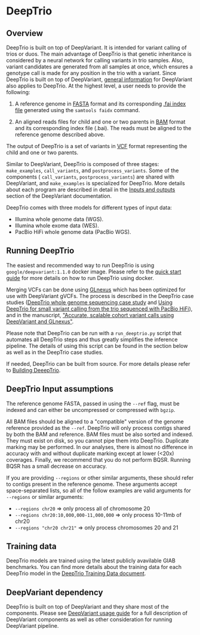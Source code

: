 # DeepTrio

## Overview

DeepTrio is built on top of DeepVariant. It is intended for variant calling of
trios or duos. The main advantage of DeepTrio is that genetic inheritance is
considered by a neural network for calling variants in trio samples. Also,
variant candidates are generated from all samples at once, which ensures a
genotype call is made for any position in the trio with a variant. Since
DeepTrio is built on top of DeepVariant,
[general information](deepvariant-details.md) for DeepVariant also applies to
DeepTrio. At the highest level, a user needs to provide the following:

1.  A reference genome in [FASTA](https://en.wikipedia.org/wiki/FASTA_format)
    format and its corresponding
    [.fai index file](http://www.htslib.org/doc/faidx.html) generated using the
    `samtools faidx` command.

1.  An aligned reads files for child and one or two parents in
    [BAM](http://genome.sph.umich.edu/wiki/BAM) format and its corresponding
    index file (.bai). The reads must be aligned to the reference genome
    described above.

The output of DeepTrio is a set of variants in
[VCF](https://samtools.github.io/hts-specs/VCFv4.3.pdf) format representing the
child and one or two parents.

Similar to DeepVariant, DeepTrio is composed of three stages: `make_examples`,
`call_variants`, and `postprocess_variants`. Some of the components (
`call_variants`, `postprocess_variants`) are shared with DeepVariant, and
`make_examples` is specialized for DeepTrio. More details about each program are
described in detail in the
[Inputs and outputs](deepvariant-details.md#inputs-and-outputs) section of the
DeepVariant documentation.

DeepTrio comes with three models for different types of input data:

*   Illumina whole genome data (WGS).
*   Illumina whole exome data (WES).
*   PacBio HiFi whole genome data (PacBio WGS).

## Running DeepTrio

The easiest and recommended way to run DeepTrio is using
`google/deepvariant:1.1.0` docker image. Please refer to the
[quick start guide](deeptrio-quick-start.md) for more details on how to run
DeepTrio using docker.

Merging VCFs can be done using
[GLnexus](https://github.com/dnanexus-rnd/GLnexus) which has been optimized for
use with DeepVariant gVCFs. The process is described in the DeepTrio case
studies
([DeepTrio whole genome sequencing case study](deeptrio-wgs-case-study.md) and
[Using DeepTrio for small variant calling from the trio sequenced with PacBio
HiFi](deeptrio-pacbio-case-study.md)), and in the manuscript,
["Accurate, scalable cohort variant calls using DeepVariant and GLnexus"](https://www.biorxiv.org/content/10.1101/2020.02.10.942086v2).

Please note that DeepTrio can be run with a `run_deeptrio.py` script that
automates all DeepTrio steps and thus greatly simplifies the inference pipeline.
The details of using this script can be found in the section below as well as in
the DeepTrio case studies.

If needed, DeepTrio can be built from source. For more details please refer to
[Building DeeepTrio](deeptrio-build-test.md).

## DeepTrio Input assumptions

The reference genome FASTA, passed in using the `--ref` flag, must be indexed
and can either be uncompressed or compressed with `bgzip`.

All BAM files should be aligned to a "compatible" version of the genome
reference provided as the `--ref`. DeepTrio will only process contigs shared by
both the BAM and reference. BAM files must be also sorted and indexed. They must
exist on disk, so you cannot pipe them into DeepTrio. Duplicate marking may be
performed. In our analyses, there is almost no difference in accuracy with and
without duplicate marking except at lower (<20x) coverages. Finally, we
recommend that you do not perform BQSR. Running BQSR has a small decrease on
accuracy.

If you are providing `--regions` or other similar arguments, these should refer
to contigs present in the reference genome. These arguments accept
space-separated lists, so all of the follow examples are valid arguments for
`--regions` or similar arguments:

*   `--regions chr20` => only process all of chromosome 20
*   `--regions chr20:10,000,000-11,000,000` => only process 10-11mb of chr20
*   `--regions "chr20 chr21"` => only process chromosomes 20 and 21

## Training data

DeepTrio models are trained using the latest publicly avavilable GIAB
benchmarks. You can find more details about the training data for each DeepTrio
model in the
[DeepTrio Training Data document](deeptrio-details-training-data.md).

## DeepVariant dependency

DeepTrio is built on top of DeepVariant and they share most of the components.
Please see [DeepVariant usage guide](deepvariant-details.md) for a full
description of DeepVariant components as well as other consideration for running
DeepVariant pipeline.
